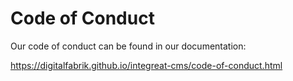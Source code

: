 # Code of Conduct

Our code of conduct can be found in our documentation:

https://digitalfabrik.github.io/integreat-cms/code-of-conduct.html
